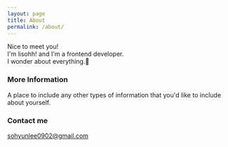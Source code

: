 ```yaml
---
layout: page
title: About
permalink: /about/
---
```


Nice to meet you!<br/>
I'm lisohh! and I'm a frontend developer.<br/>
I wonder about everything.🧐

### More Information

A place to include any other types of information that you'd like to include about yourself.

### Contact me

[sohyunlee0902@gmail.com](mailto:sohyunlee0902@gmail.com)
